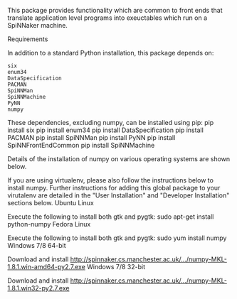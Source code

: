 This package provides functionality which are common to front ends that translate application level programs into 
exeuctables which run on a SpiNNaker machine.

Requirements

In addition to a standard Python installation, this package depends on:

    six
    enum34
    DataSpecification
    PACMAN
    SpiNNMan
    SpiNNMachine
    PyNN
    numpy

These dependencies, excluding numpy, can be installed using pip: pip install six pip install enum34 pip install DataSpecification pip install PACMAN pip install SpiNNMan pip install PyNN pip install SpiNNFrontEndCommon pip install SpiNNMachine

Details of the installation of numpy on various operating systems are shown below.

If you are using virtualenv, please also follow the instructions below to install numpy. Further instructions for adding this global package to your virutalenv are detailed in the "User Installation" and "Developer Installation" sections below.
Ubuntu Linux

Execute the following to install both gtk and pygtk: sudo apt-get install python-numpy
Fedora Linux

Execute the following to install both gtk and pygtk: sudo yum install numpy
Windows 7/8 64-bit

Download and install http://spinnaker.cs.manchester.ac.uk/.../numpy-MKL-1.8.1.win-amd64-py2.7.exe
Windows 7/8 32-bit

Download and install http://spinnaker.cs.manchester.ac.uk/.../numpy-MKL-1.8.1.win32-py2.7.exe
